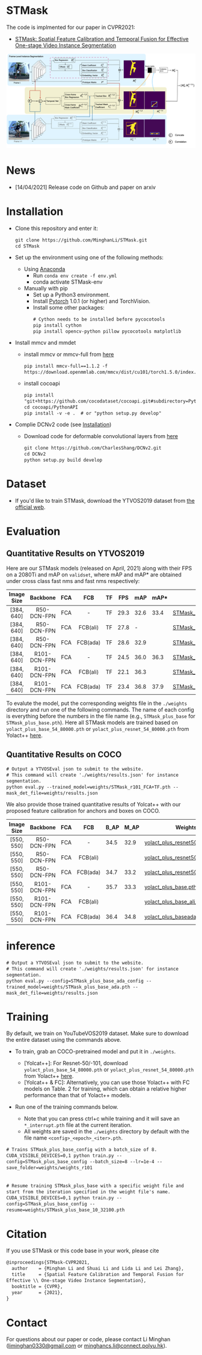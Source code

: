 # STMask

The code is implmented for our paper in CVPR2021:
 - [STMask: Spatial Feature Calibration and Temporal Fusion for Effective One-stage Video Instance Segmentation](http://www4.comp.polyu.edu.hk/~cslzhang/papers.htm)

![image](https://github.com/MinghanLi/STMask/blob/main/images/overall1.png)

# News
- [14/04/2021] Release code on Github and paper on arxiv

# Installation
 - Clone this repository and enter it:
   ```Shell
   git clone https://github.com/MinghanLi/STMask.git
   cd STMask
   ```
 - Set up the environment using one of the following methods:
   - Using [Anaconda](https://www.anaconda.com/distribution/)
     - Run `conda env create -f env.yml`
     - conda activate STMask-env
   - Manually with pip
     - Set up a Python3 environment.
     - Install [Pytorch](http://pytorch.org/) 1.0.1 (or higher) and TorchVision.
     - Install some other packages:
       ```Shell
       # Cython needs to be installed before pycocotools
       pip install cython
       pip install opencv-python pillow pycocotools matplotlib 
       ```
       
 - Install mmcv and mmdet
    - install mmcv or mmcv-full from [here](https://github.com/open-mmlab/mmcv)
      ```Shell
      pip install mmcv-full==1.1.2 -f https://download.openmmlab.com/mmcv/dist/cu101/torch1.5.0/index.html
      ```
    - install cocoapi
      ```Shell
      pip install "git+https://github.com/cocodataset/cocoapi.git#subdirectory=PythonAPI"
      cd cocoapi/PythonAPI
      pip install -v -e .  # or "python setup.py develop"
      ```
 
 - Complie DCNv2 code (see [Installation](https://github.com/dbolya/yolact#installation))
   - Download code for deformable convolutional layers from [here](https://github.com/CharlesShang/DCNv2/tree/pytorch_1.0)
     ```Shell
     git clone https://github.com/CharlesShang/DCNv2.git
     cd DCNv2
     python setup.py build develop
     ```

# Dataset
 - If you'd like to train STMask, download the YTVOS2019 dataset from [the official web](https://youtube-vos.org/dataset/).


# Evaluation
## Quantitative Results on YTVOS2019
Here are our STMask models (released on April, 2021) along with their FPS on a 2080Ti and mAP on `validset`, where mAP and mAP* are obtained under cross class fast nms and fast nms respectively:

| Image Size       | Backbone      | FCA  | FCB      | TF | FPS  | mAP  | mAP* | Weights |                                                                                                         
|:----------:      |:-------------:|:----:|:----:    |----|------|------|------|-----------------------------------------------------------------------------------------------------------|
| [384, 640]        | R50-DCN-FPN  | FCA  | -        | TF | 29.3 | 32.6 | 33.4 | [STMask_plus_resnet50.pth](https://drive.google.com/file/d/1R_SturnDgIPqPp8L5m6BUT44QO2QvsW6/view?usp=sharing) |
| [384, 640]        | R50-DCN-FPN  | FCA  | FCB(ali) | TF | 27.8 | -    |      | [STMask_plus_resnet50_ali.pth]() | 
| [384, 640]        | R50-DCN-FPN  | FCA  | FCB(ada) | TF | 28.6 | 32.9 |      | [STMask_plus_resnet50_ada.pth]() |
| [384, 640]        | R101-DCN-FPN | FCA  | -        | TF | 24.5 | 36.0 | 36.3 | [STMask_plus_base.pth](https://drive.google.com/file/d/1R_SturnDgIPqPp8L5m6BUT44QO2QvsW6/view?usp=sharing) |    
| [384, 640]        | R101-DCN-FPN | FCA  | FCB(ali) | TF | 22.1 | 36.3 |      | [STMask_plus_base_ali.pth]()  |   
| [384, 640]        | R101-DCN-FPN | FCA  | FCB(ada) | TF | 23.4 | 36.8 | 37.9 | [STMask_plus_base_ada.pth]()  |   

To evalute the model, put the corresponding weights file in the `./weights` directory and run one of the following commands. The name of each config is everything before the numbers in the file name (e.g., `STMask_plus_base` for `STMask_plus_base.pth`). 
Here all STMask models are trained based on `yolact_plus_base_54_80000.pth` or `yolact_plus_resnet_54_80000.pth` from Yolact++ [here](https://github.com/dbolya/yolact).

## Quantitative Results on COCO
```Shell
# Output a YTVOSEval json to submit to the website.
# This command will create './weights/results.json' for instance segmentation.
python eval.py --trained_model=weights/STMask_r101_FCA+TF.pth --mask_det_file=weights/results.json
```
We also provide those trained quantitative results of Yolcat++ with our proposed feature calibration for anchors and boxes on COCO.

| Image Size        | Backbone      | FCA  | FCB     | B_AP | M_AP | Weights |                                                                                                         
|:----------:       |:-------------:|:----:|:----:   |------|------|---------------------------------------------------------------------------------------------------------------|
| [550, 550]        | R50-DCN-FPN  | FCA  | -        | 34.5 | 32.9 |[yolact_plus_resnet50_54.pth](https://drive.google.com/file/d/18bGj_pgKGojtnn8ni5XPbAUBNWGHkQbN/view?usp=sharing) |
| [550, 550]        | R50-DCN-FPN  | FCA  | FCB(ali) |      |      |[yolact_plus_resnet50_ali_54.pth]() | 
| [550, 550]        | R50-DCN-FPN  | FCA  | FCB(ada) | 34.7 | 33.2 |[yolact_plus_resnet50_ada_54.pth](https://drive.google.com/file/d/12nEvCra-nU2nPQn0RN5OT_NXF-in1VzL/view?usp=sharing)  |
| [550, 550]        | R101-DCN-FPN | FCA  | -        | 35.7 | 33.3 |[yolact_plus_base.pth](https://drive.google.com/file/d/1TwtfP89h4-UJawsOetvSkVJmwZbjWHkk/view?usp=sharing) |    
| [550, 550]        | R101-DCN-FPN | FCA  | FCB(ali) |      |      |[yolact_plus_base_ali_54.pth]()  |   
| [550, 550]        | R101-DCN-FPN | FCA  | FCB(ada) | 36.4 | 34.8 |[yolact_plus_baseada_54.pth](https://drive.google.com/file/d/1xpIeTe2kUMcyw0Ud0nbHZJlXHhBywrfM/view?usp=sharing)  |   


# inference
```Shell
# Output a YTVOSEval json to submit to the website.
# This command will create './weights/results.json' for instance segmentation.
python eval.py --config=STMask_plus_base_ada_config --trained_model=weights/STMask_plus_base_ada.pth --mask_det_file=weights/results.json
```

# Training
By default, we train on YouTubeVOS2019 dataset. Make sure to download the entire dataset using the commands above.
 - To train, grab an COCO-pretrained model and put it in `./weights`.
   - [Yolcat++]: For Resnet-50/-101, download `yolact_plus_base_54_80000.pth` or `yolact_plus_resnet_54_80000.pth` from Yolact++ [here](https://github.com/dbolya/yolact).
   - [Yolcat++ & FC]: Alternatively, you can use those Yolact++ with FC models on Table. 2 for training, which can obtain a relative higher performance than that of Yolact++ models.


- Run one of the training commands below.
   - Note that you can press ctrl+c while training and it will save an `*_interrupt.pth` file at the current iteration.
   - All weights are saved in the `./weights` directory by default with the file name `<config>_<epoch>_<iter>.pth`.
```Shell
# Trains STMask_plus_base_config with a batch_size of 8.
CUDA_VISIBLE_DEVICES=0,1 python train.py --config=STMask_plus_base_config --batch_size=8 --lr=1e-4 --save_folder=weights/weights_r101


# Resume training STMask_plus_base with a specific weight file and start from the iteration specified in the weight file's name.
CUDA_VISIBLE_DEVICES=0,1 python train.py --config=STMask_plus_base_config --resume=weights/STMask_plus_base_10_32100.pth 
```

# Citation
If you use STMask or this code base in your work, please cite
```
@inproceedings{STMask-CVPR2021,
  author    = {Minghan Li and Shuai Li and Lida Li and Lei Zhang},
  title     = {Spatial Feature Calibration and Temporal Fusion for Effective \\ One-stage Video Instance Segmentation},
  booktitle = {CVPR},
  year      = {2021},
}
```


# Contact
For questions about our paper or code, please contact Li Minghan (liminghan0330@gmail.com or minghancs.li@connect.polyu.hk).
